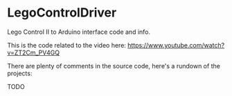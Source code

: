 # LegoControlDriver
Lego Control II to Arduino interface code and info.

This is the code related to the video here: https://www.youtube.com/watch?v=ZT2Cm_PV4GQ

There are plenty of comments in the source code, here's a rundown of the projects:

TODO
